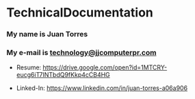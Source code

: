 # TechnicalDocumentation
### My name is Juan Torres 
### My e-mail is technology@jjcomputerpr.com

- Resume: https://drive.google.com/open?id=1MTCRY-eucg6iT7INTbdQ9fKkp4cCB4HG

- Linked-In: https://www.linkedin.com/in/juan-torres-a06a906
